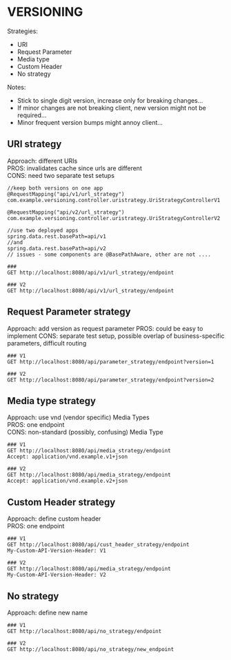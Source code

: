 VERSIONING
=
Strategies:
* URI
* Request Parameter
* Media type
* Custom Header
* No strategy

Notes:
* Stick to single digit version, increase only for breaking changes...
* If minor changes are not breaking client, new version might not be required...
* Minor frequent version bumps might annoy client...


URI strategy
-
Approach: different URIs  
PROS: invalidates cache since urls are different  
CONS: need two separate test setups
```
//keep both versions on one app
@RequestMapping("api/v1/url_strategy")
com.example.versioning.controller.uristrategy.UriStrategyControllerV1

@RequestMapping("api/v2/url_strategy")
com.example.versioning.controller.uristrategy.UriStrategyControllerV2

//use two deployed apps
spring.data.rest.basePath=api/v1
//and 
spring.data.rest.basePath=api/v2
// issues - some components are @BasePathAware, other are not ....
```
```http request
###
GET http://localhost:8080/api/v1/url_strategy/endpoint

### V2
GET http://localhost:8080/api/v1/url_strategy/endpoint
```

Request Parameter strategy
-
Approach: add version as request parameter
PROS: could be easy to implement
CONS: separate test setup, possible overlap of business-specific parameters, difficult routing
```http request
### V1
GET http://localhost:8080/api/parameter_strategy/endpoint?version=1

### V2
GET http://localhost:8080/api/parameter_strategy/endpoint?version=2
```

Media type strategy
-
Approach: use vnd (vendor specific) Media Types  
PROS: one endpoint  
CONS: non-standard (possibly, confusing) Media Type
```http request
### V1
GET http://localhost:8080/api/media_strategy/endpoint
Accept: application/vnd.example.v1+json

### V2
GET http://localhost:8080/api/media_strategy/endpoint
Accept: application/vnd.example.v2+json
```

Custom Header strategy
-
Approach: define custom header  
PROS: one endpoint
```http request
### V1
GET http://localhost:8080/api/cust_header_strategy/endpoint
My-Custom-API-Version-Header: V1

### V2
GET http://localhost:8080/api/media_strategy/endpoint
My-Custom-API-Version-Header: V2
```

No strategy
-
Approach: define new name
```http request
### V1
GET http://localhost:8080/api/no_strategy/endpoint

### V2
GET http://localhost:8080/api/no_strategy/new_endpoint
```
